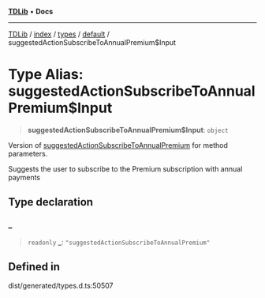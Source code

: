 [**TDLib**](../../../../../../README.md) • **Docs**

***

[TDLib](../../../../../../modules.md) / [index](../../../../../README.md) / [types](../../../README.md) / [default](../README.md) / suggestedActionSubscribeToAnnualPremium$Input

# Type Alias: suggestedActionSubscribeToAnnualPremium$Input

> **suggestedActionSubscribeToAnnualPremium$Input**: `object`

Version of [suggestedActionSubscribeToAnnualPremium](suggestedActionSubscribeToAnnualPremium.md) for method parameters.

Suggests the user to subscribe to the Premium subscription with annual payments

## Type declaration

### \_

> `readonly` **\_**: `"suggestedActionSubscribeToAnnualPremium"`

## Defined in

dist/generated/types.d.ts:50507
